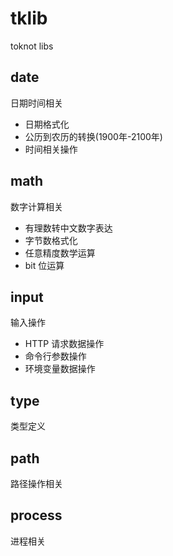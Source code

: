 # tklib
toknot libs 

## date
日期时间相关

* 日期格式化
* 公历到农历的转换(1900年-2100年)
* 时间相关操作

## math
数字计算相关

* 有理数转中文数字表达
* 字节数格式化
* 任意精度数学运算
* bit 位运算

## input
输入操作

* HTTP 请求数据操作
* 命令行参数操作
* 环境变量数据操作

## type
类型定义

## path
路径操作相关

## process
进程相关